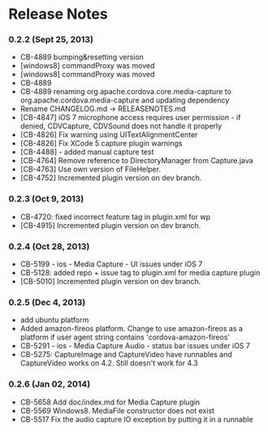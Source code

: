 <!--
#
# Licensed to the Apache Software Foundation (ASF) under one
# or more contributor license agreements.  See the NOTICE file
# distributed with this work for additional information
# regarding copyright ownership.  The ASF licenses this file
# to you under the Apache License, Version 2.0 (the
# "License"); you may not use this file except in compliance
# with the License.  You may obtain a copy of the License at
# 
# http://www.apache.org/licenses/LICENSE-2.0
# 
# Unless required by applicable law or agreed to in writing,
# software distributed under the License is distributed on an
# "AS IS" BASIS, WITHOUT WARRANTIES OR CONDITIONS OF ANY
#  KIND, either express or implied.  See the License for the
# specific language governing permissions and limitations
# under the License.
#
-->
# Release Notes

### 0.2.2 (Sept 25, 2013)
* CB-4889 bumping&resetting version
* [windows8] commandProxy was moved
* [windows8] commandProxy was moved
* CB-4889
* CB-4889 renaming org.apache.cordova.core.media-capture to org.apache.cordova.media-capture and updating dependency
* Rename CHANGELOG.md -> RELEASENOTES.md
* [CB-4847] iOS 7 microphone access requires user permission - if denied, CDVCapture, CDVSound does not handle it properly
* [CB-4826] Fix warning using UITextAlignmentCenter
* [CB-4826] Fix XCode 5 capture plugin warnings
* [CB-4488] - added manual capture test
* [CB-4764] Remove reference to DirectoryManager from Capture.java
* [CB-4763] Use own version of FileHelper.
* [CB-4752] Incremented plugin version on dev branch.

### 0.2.3 (Oct 9, 2013)
* CB-4720: fixed incorrect feature tag in plugin.xml for wp
* [CB-4915] Incremented plugin version on dev branch.

 ### 0.2.4 (Oct 28, 2013)
* CB-5199 - ios - Media Capture - UI issues under iOS 7
* CB-5128: added repo + issue tag to plugin.xml for media capture plugin
* [CB-5010] Incremented plugin version on dev branch. 

### 0.2.5 (Dec 4, 2013)
* add ubuntu platform
* Added amazon-fireos platform. Change to use amazon-fireos as a platform if user agent string contains 'cordova-amazon-fireos'
* CB-5291 - ios - Media Capture Audio - status bar issues under iOS 7
* CB-5275: CaptureImage and CaptureVideo have runnables and CaptureVideo works on 4.2.  Still doesn't work for 4.3

### 0.2.6 (Jan 02, 2014)
* CB-5658 Add doc/index.md for Media Capture plugin
* CB-5569 Windows8. MediaFile constructor does not exist
* CB-5517 Fix the audio capture IO exception by putting it in a runnable
